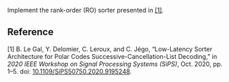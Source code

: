 Implement the rank-order (RO) sorter presented in [[1]](https://ieeexplore.ieee.org/document/9195248).

## Reference

[1] B. Le Gal, Y. Delomier, C. Leroux, and C. Jégo, “Low-Latency Sorter Architecture for Polar Codes Successive-Cancellation-List Decoding,” in *2020 IEEE Workshop on Signal Processing Systems (SiPS)*, Oct. 2020, pp. 1–5. doi: [10.1109/SiPS50750.2020.9195248](https://doi.org/10.1109/SiPS50750.2020.9195248).